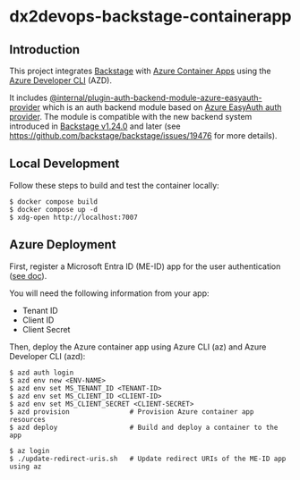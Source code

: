 # dx2devops-backstage-containerapp

## Introduction

This project integrates [Backstage] with [Azure Container Apps][ACA] using the [Azure Developer CLI][AZD] (AZD).

It includes [@internal/plugin-auth-backend-module-azure-easyauth-provider](backstage/plugins/auth-backend-module-azure-easyauth-provider)
which is an auth backend module based on [Azure EasyAuth auth provider](https://backstage.io/docs/auth/microsoft/easy-auth/).
The module is compatible with the new backend system introduced in [Backstage v1.24.0](https://backstage.io/docs/releases/v1.24.0) and later
(see https://github.com/backstage/backstage/issues/19476 for more details).

[Backstage]: https://backstage.io
[ACA]: https://learn.microsoft.com/en-us/azure/container-apps/overview
[AZD]: https://learn.microsoft.com/en-us/azure/developer/azure-developer-cli/overview
[Azure EasyAuth Provider]: https://backstage.io/docs/auth/microsoft/easy-auth/

## Local Development

Follow these steps to build and test the container locally:

```console
$ docker compose build
$ docker compose up -d
$ xdg-open http://localhost:7007
```

## Azure Deployment

First, register a Microsoft Entra ID (ME-ID) app for the user authentication
([see doc](https://learn.microsoft.com/ja-jp/entra/identity-platform/scenario-web-app-sign-user-app-registration)).

You will need the following information from your app:

- Tenant ID
- Client ID
- Client Secret

Then, deploy the Azure container app using Azure CLI (az) and Azure Developer CLI (azd):

```console
$ azd auth login
$ azd env new <ENV-NAME>
$ azd env set MS_TENANT_ID <TENANT-ID>
$ azd env set MS_CLIENT_ID <CLIENT-ID>
$ azd env set MS_CLIENT_SECRET <CLIENT-SECRET>
$ azd provision               # Provision Azure container app resources
$ azd deploy                  # Build and deploy a container to the app

$ az login
$ ./update-redirect-uris.sh   # Update redirect URIs of the ME-ID app using az
```
